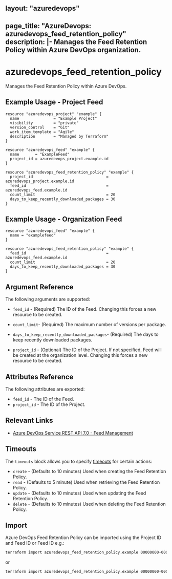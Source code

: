 layout: "azuredevops"
---
page_title: "AzureDevops: azuredevops_feed_retention_policy"
description: |-
  Manages the Feed Retention Policy within Azure DevOps organization.
---

# azuredevops_feed_retention_policy

Manages the Feed Retention Policy within Azure DevOps.

## Example Usage - Project Feed
```hcl
resource "azuredevops_project" "example" {
  name               = "Example Project"
  visibility         = "private"
  version_control    = "Git"
  work_item_template = "Agile"
  description        = "Managed by Terraform"
}

resource "azuredevops_feed" "example" {
  name       = "ExampleFeed"
  project_id = azuredevops_project.example.id
}

resource "azuredevops_feed_retention_policy" "example" {
  project_id                                = azuredevops_project.example.id
  feed_id                                   = azuredevops_feed.example.id
  count_limit                               = 20
  days_to_keep_recently_downloaded_packages = 30
}
```

## Example Usage - Organization Feed
```hcl
resource "azuredevops_feed" "example" {
  name = "examplefeed"
}

resource "azuredevops_feed_retention_policy" "example" {
  feed_id                                   = azuredevops_feed.example.id
  count_limit                               = 20
  days_to_keep_recently_downloaded_packages = 30
}
```

## Argument Reference

The following arguments are supported:

* `feed_id` - (Required) The ID of the Feed. Changing this forces a new resource to be created.

* `count_limit`- (Required) The maximum number of versions per package.

* `days_to_keep_recently_downloaded_packages`- (Required) The days to keep recently downloaded packages.

* `project_id` - (Optional) The ID of the Project. If not specified, Feed will be created at the organization level. Changing this forces a new resource to be created.

## Attributes Reference

The following attributes are exported:

* `feed_id` - The ID of the Feed.
* `project_id` - The ID of the Project.

## Relevant Links

- [Azure DevOps Service REST API 7.0 - Feed Management](https://learn.microsoft.com/en-us/rest/api/azure/devops/artifacts/feed-management?view=azure-devops-rest-7.0)

## Timeouts

The `timeouts` block allows you to specify [timeouts](https://developer.hashicorp.com/terraform/language/resources/syntax#operation-timeouts) for certain actions:

* `create` - (Defaults to 10 minutes) Used when creating the Feed Retention Policy.
* `read` - (Defaults to 5 minute) Used when retrieving the Feed Retention Policy.
* `update` - (Defaults to 10 minutes) Used when updating the Feed Retention Policy.
* `delete` - (Defaults to 10 minutes) Used when deleting the Feed Retention Policy.

## Import

Azure DevOps Feed Retention Policy can be imported using the Project ID and Feed ID or Feed ID e.g.:

```sh
terraform import azuredevops_feed_retention_policy.example 00000000-0000-0000-0000-000000000000/00000000-0000-0000-0000-000000000000
```

or 

```sh
terraform import azuredevops_feed_retention_policy.example 00000000-0000-0000-0000-000000000000
```

